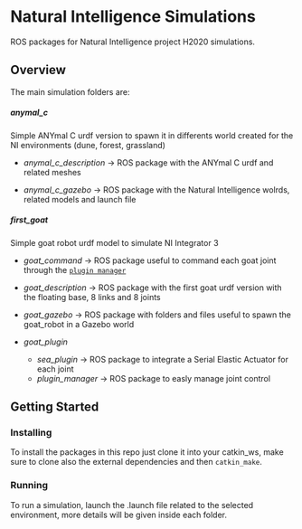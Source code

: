 # Natural Intelligence Simulations

ROS packages for Natural Intelligence project H2020 simulations.

## Overview

The main simulation folders are:

##### anymal_c

Simple ANYmal C urdf version to spawn it in differents world created for the NI environments (dune, forest, grassland)

- *anymal_c_description* →
ROS package with the ANYmal C urdf and related meshes
	
- *anymal_c_gazebo* →
ROS package with the Natural Intelligence wolrds, related models and launch file

##### first_goat

Simple goat robot urdf model to simulate NI Integrator 3

- *goat_command* →
ROS package useful to command each goat joint through the [`plugin manager`](https://github.com/Richi90/ROS-Gazebo-plugin-qbmove)

- *goat_description* →
ROS package with the first goat urdf version with the floating base, 8 links and 8 joints
	
- *goat_gazebo* →
ROS package with folders and files useful to spawn the goat_robot in a Gazebo world

- *goat_plugin* 
	- *sea_plugin* → ROS package to integrate a Serial Elastic Actuator for each joint
	- *plugin_manager* → ROS package to easly manage joint control

## Getting Started

### Installing

To install the packages in this repo just clone it into your catkin_ws, make sure to clone also the external dependencies and then `catkin_make`.

### Running 

To run a simulation, launch the .launch file related to the selected environment, more details will be given inside each folder.
